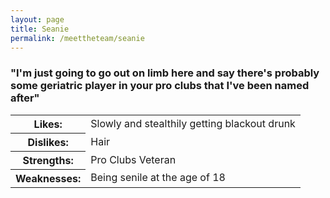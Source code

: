 ```yaml
---
layout: page
title: Seanie
permalink: /meettheteam/seanie
---
```

<html>
        <h3>"I'm just going to go out on limb here and say there's probably some geriatric player in your pro clubs that I've been named after"</h3>
        <table id="tables">
            <tr><th>Likes: </th><td>Slowly and stealthily getting blackout drunk</td></tr>
            <tr><th>Dislikes: </th><td>Hair</td></tr>
            <tr><th>Strengths: </th><td>Pro Clubs Veteran</td></tr>
            <tr><th>Weaknesses: </th><td>Being senile at the age of 18</td></tr>
        </table>
        </html>
